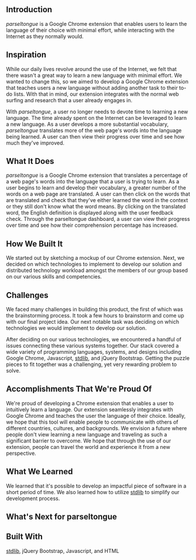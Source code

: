 
## Introduction
*parseltongue* is a Google Chrome extension that enables users to learn the language of their choice with minimal effort, while interacting with the Internet as they normally would. 

## Inspiration
While our daily lives revolve around the use of the Internet, we felt that there wasn't a great way to learn a new language with minimal effort. We wanted to change this, so we aimed to develop a Google Chrome extension that teaches users a new language without adding another task to their to-do lists. With that in mind, our extension integrates with the normal web surfing and research that a user already engages in. 

With *parseltongue*, a user no longer needs to devote time to learning a new language. The time already spent on the Internet can be leveraged to learn a new language. As a user develops a more substantial vocabulary, *parseltongue* translates more of the web page's words into the language being learned. A user can then view their progress over time and see how much they've improved. 

## What It Does
*parseltongue* is a Google Chrome extension that translates a percentage of a web page's words into the language that a user is trying to learn. As a user begins to learn and develop their vocabulary, a greater number of the words on a web page are translated. A user can then click on the words that are translated and check that they've either learned the word in the context or they still don't know what the word means. By clicking on the translated word, the English definition is displayed along with the user feedback check. Through the parseltongue dashboard, a user can view their progress over time and see how their comprehension percentage has increased. 

## How We Built It
We started out by sketching a mockup of our Chrome extension. Next, we decided on which technologies to implement to develop our solution and distributed technology workload amongst the members of our group based on our various skills and competencies. 


## Challenges
We faced many challenges in building this product, the first of which was the brainstorming process. It took a few hours to brainstorm and come up with our final project idea. Our next notable task was deciding on which technologies we would implement to develop our solution. 

After deciding on our various technologies, we encountered a handful of issues connecting these various systems together. Our stack covered a wide variety of programming languages, systems, and designs including Google Chrome, Javascript, [stdlib](https://stdlib.com/), and jQuery Bootstrap. Getting the puzzle pieces to fit together was a challenging, yet very rewarding problem to solve.

## Accomplishments That We're Proud Of
We're proud of developing a Chrome extension that enables a user to intuitively learn a language. Our extension seamlessly integrates with Google Chrome and teaches the user the language of their choice. Ideally, we hope that this tool will enable people to communicate with others of different countries, cultures, and backgrounds. We envision a future where people don't view learning a new language and traveling as such a significant barrier to overcome. We hope that through the use of our extension, people can travel the world and experience it from a new perspective.

## What We Learned
We learned that it's possible to develop an impactful piece of software in a short period of time. We also learned how to utilize [stdlib](https://stdlib.com/) to simplify our development process. 

## What's Next for parseltongue


## Built With
[stdlib](https://stdlib.com/), jQuery Bootstrap, Javascript, and HTML
